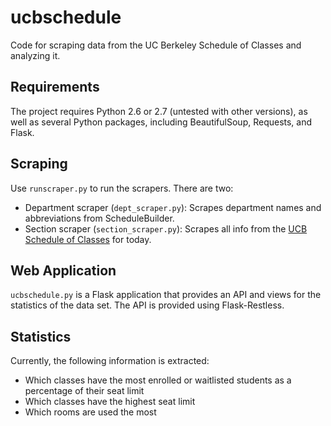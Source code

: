 # ucbschedule

Code for scraping data from the UC Berkeley Schedule of Classes and
analyzing it.

## Requirements

The project requires Python 2.6 or 2.7 (untested with other versions),
as well as several Python packages, including BeautifulSoup, Requests,
and Flask.

## Scraping

Use `runscraper.py` to run the scrapers. There are two:

* Department scraper (`dept_scraper.py`): Scrapes department names and
  abbreviations from ScheduleBuilder.
* Section scraper (`section_scraper.py`): Scrapes all info from the
  [UCB Schedule of Classes](schedule.berkeley.edu) for today.

## Web Application

`ucbschedule.py` is a Flask application that provides an API and views
for the statistics of the data set. The API is provided using
Flask-Restless. 

## Statistics

Currently, the following information is extracted:

* Which classes have the most enrolled or waitlisted students as a
  percentage of their seat limit
* Which classes have the highest seat limit
* Which rooms are used the most
